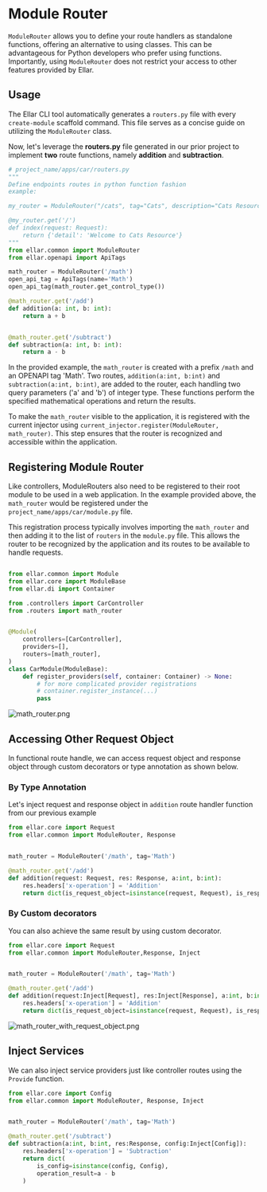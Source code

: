 # **Module Router**

`ModuleRouter` allows you to define your route handlers as standalone functions, offering an alternative to using classes. 
This can be advantageous for Python developers who prefer using functions. 
Importantly, using `ModuleRouter` does not restrict your access to other features provided by Ellar.

## **Usage**
The Ellar CLI tool automatically generates a `routers.py` file with every `create-module` scaffold command. 
This file serves as a concise guide on utilizing the `ModuleRouter` class.

Now, let's leverage the **routers.py** file generated in our prior project to implement **two** route functions, namely **addition** and **subtraction**.
```python
# project_name/apps/car/routers.py
"""
Define endpoints routes in python function fashion
example:

my_router = ModuleRouter("/cats", tag="Cats", description="Cats Resource description")

@my_router.get('/')
def index(request: Request):
    return {'detail': 'Welcome to Cats Resource'}
"""
from ellar.common import ModuleRouter
from ellar.openapi import ApiTags

math_router = ModuleRouter('/math')
open_api_tag = ApiTags(name='Math')
open_api_tag(math_router.get_control_type())

@math_router.get('/add')
def addition(a: int, b: int):
    return a + b


@math_router.get('/subtract')
def subtraction(a: int, b: int):
    return a - b

```

In the provided example, the `math_router` is created with a prefix `/math` and an OPENAPI tag 'Math'. 
Two routes, `addition(a:int, b:int)` and `subtraction(a:int, b:int)`, are added to the router, each handling two query parameters ('a' and 'b') of integer type. These functions perform the specified mathematical operations and return the results.

To make the `math_router` visible to the application, it is registered with the current injector using `current_injector.register(ModuleRouter, math_router)`. This step ensures that the router is recognized and accessible within the application.

## **Registering Module Router**
Like controllers, ModuleRouters also need to be registered to their root module to be used in a web application. 
In the example provided above, the `math_router` would be registered under the `project_name/apps/car/module.py` file.

This registration process typically involves importing the `math_router` and then adding it to the list of `routers` in the `module.py` file. 
This allows the router to be recognized by the application and its routes to be available to handle requests.

```python

from ellar.common import Module
from ellar.core import ModuleBase
from ellar.di import Container

from .controllers import CarController
from .routers import math_router


@Module(
    controllers=[CarController],
    providers=[],
    routers=[math_router],
)
class CarModule(ModuleBase):
    def register_providers(self, container: Container) -> None:
        # for more complicated provider registrations
        # container.register_instance(...)
        pass
```

![math_router.png](../img/math_router.png)


## **Accessing Other Request Object**
In functional route handle, we can access request object and response object through custom decorators or type annotation as shown below.

### **By Type Annotation**
Let's inject request and response object in `addition` route handler function from our previous example

```python
from ellar.core import Request
from ellar.common import ModuleRouter, Response


math_router = ModuleRouter('/math', tag='Math')

@math_router.get('/add')
def addition(request: Request, res: Response, a:int, b:int):
    res.headers['x-operation'] = 'Addition'
    return dict(is_request_object=isinstance(request, Request), is_response_object=isinstance(res, Response), operation_result=a + b)

```

### **By Custom decorators**
You can also achieve the same result by using custom decorator.

```python
from ellar.core import Request
from ellar.common import ModuleRouter,Response, Inject


math_router = ModuleRouter('/math', tag='Math')

@math_router.get('/add')
def addition(request:Inject[Request], res:Inject[Response], a:int, b:int):
    res.headers['x-operation'] = 'Addition'
    return dict(is_request_object=isinstance(request, Request), is_response_object=isinstance(res, Response), operation_result=a + b)

```

![math_router_with_request_object.png](../img/math_router_with_request_object.png)

## **Inject Services**
We can also inject service providers just like controller routes using the `Provide` function.

```python
from ellar.core import Config
from ellar.common import ModuleRouter, Response, Inject


math_router = ModuleRouter('/math', tag='Math')

@math_router.get('/subtract')
def subtraction(a:int, b:int, res:Response, config:Inject[Config]):
    res.headers['x-operation'] = 'Subtraction'
    return dict(
        is_config=isinstance(config, Config),
        operation_result=a - b
    )

```
